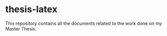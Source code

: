 # thesis-latex

This repository contains all the documents related to the work done on my
Master Thesis.
